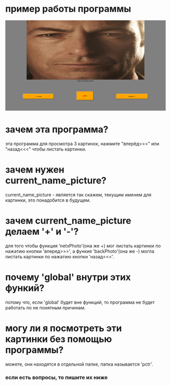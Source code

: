 # пример работы программы

![alt text](https://github.com/minipol/picture/blob/main/intro.png?raw=true)

# зачем эта программа?
эта программа для просмотра 3 картинок, нажмите "вперёд>>>" или "назад<<<" чтобы листать картинки.

# зачем нужен current_name_picture?
current_name_picture - является так скажем, текущим именем для картинки, это понадобится в будущем.

# зачем current_name_picture делаем '+' и '-'?
для того чтобы функция 'netxPhoto'(она же +) мог листать картинки по нажатию кнопки 'вперед>>>', а  функия 'backPhoto'(она же -) могла листать картинки по нажатию кнопки 'назад<<<'.

# почему 'global' внутри этих функий?
потому что, если 'global' будет вне функций, то программа не будет работать по не понятным причинам.

# могу ли я посмотреть эти картинки без помощью программы?
можете, они находятся в отдельной папке, папка называется 'pctr'.

### если есть вопросы, то пишите их ниже